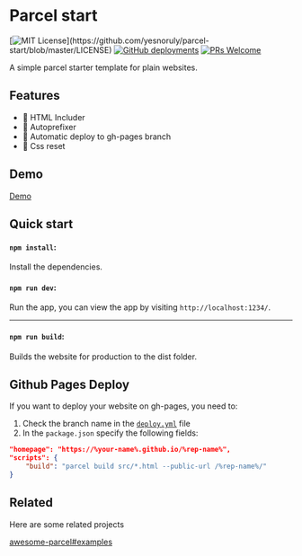 # Parcel start

[![MIT License](https://img.shields.io/apm/l/atomic-design-ui.svg?)](https://github.com/yesnoruly/parcel-start/blob/master/LICENSE)
[![GitHub deployments](https://img.shields.io/github/deployments/yesnoruly/parcel-start/github-pages?label=Deploy)](https://github.com/yesnoruly/parcel-start/actions)
[![PRs Welcome](https://img.shields.io/badge/PRs-welcome-brightgreen.svg?style=flat)](https://github.com/yesnoruly/parcel-start/pulls)


A simple parcel starter template for plain websites.

## Features

- 📝 HTML Includer
- 🔢 Autoprefixer
- 🎡 Automatic deploy to gh-pages branch
- 🔄 Css reset

## Demo

[Demo](https://yesnoruly.github.io/parcel-start/)

## Quick start

#### `npm install`:

Install the dependencies.

#### `npm run dev`:

Run the app, you can view the app by visiting `http://localhost:1234/`.

---

#### `npm run build`:

Builds the website for production to the dist folder.

## Github Pages Deploy

If you want to deploy your website on gh-pages, you need to:
1. Check the branch name in the [`deploy.yml`](https://github.com/yesnoruly/parcel-start/blob/master/.github/workflows/deploy.yml) file
2. In the `package.json` specify the following fields:
```json
"homepage": "https://%your-name%.github.io/%rep-name%",
"scripts": {
    "build": "parcel build src/*.html --public-url /%rep-name%/"
}
```

## Related

Here are some related projects

[awesome-parcel#examples](https://github.com/parcel-bundler/awesome-parcel#examples)
